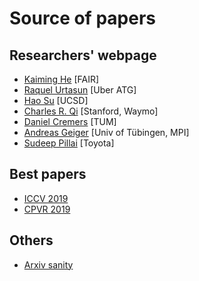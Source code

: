 # Source of papers

## Researchers' webpage
- [Kaiming He](http://kaiminghe.com/) [FAIR]
- [Raquel Urtasun](http://www.cs.toronto.edu/~urtasun/publications/publications.html) [Uber ATG]
- [Hao Su](https://cseweb.ucsd.edu/~haosu/) [UCSD]
- [Charles R. Qi](https://web.stanford.edu/~rqi/) [Stanford, Waymo]
- [Daniel Cremers](https://vision.in.tum.de/members/cremers/publications#Conference%20and%20Workshop%20Papers) [TUM]
- [Andreas Geiger](http://www.cvlibs.net/publications.php) [Univ of Tübingen, MPI]
- [Sudeep Pillai](http://people.csail.mit.edu/spillai/) [Toyota]

## Best papers
- [ICCV 2019](http://iccv2019.thecvf.com/program/main_conference)
- [CPVR 2019](http://cvpr2019.thecvf.com/program/main_conference#awards)

## Others
- [Arxiv sanity](http://www.arxiv-sanity.com/search?q=autonomous+driving)